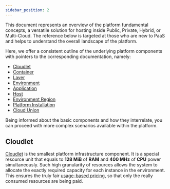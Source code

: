 ```yaml
---
sidebar_position: 2
---
```


This document represents an overview of the platform fundamental concepts, a versatile solution for hosting inside Public, Private, Hybrid, or Multi-Cloud. The reference below is targeted at those who are new to PaaS and helps to understand the overall landscape of the platform.

Here, we offer a consistent outline of the underlying platform components with pointers to the corresponding documentation, namely:

- [Cloudlet](1)
- [Container](1)
- [Layer](1)
- [Environment](1)
- [Application](1)
- [Host](1)
- [Environment Region](1)
- [Platform Installation](1)
- [Cloud Union](1)

Being informed about the basic components and how they interrelate, you can proceed with more complex scenarios available within the platform.

## Cloudlet

[Cloudlet](1) is the smallest platform infrastructure component. It is a special resource unit that equals to **128 MiB** of **RAM** and **400 MHz** of **CPU** power simultaneously. Such high granularity of resources allows the system to allocate the exactly required capacity for each instance in the environment. This ensures the truly fair [usage-based pricing](1), so that only the really consumed resources are being paid.

